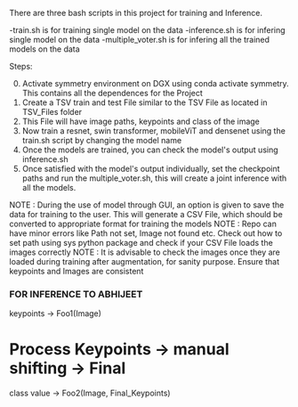 There are three bash scripts in this project for training and Inference.

-train.sh is for training single model on the data
-inference.sh is for infering single model on the data
-multiple_voter.sh is for infering all the trained models on the data

Steps:

0. Activate symmetry environment on DGX using conda activate symmetry. This contains all the dependences for the Project
1. Create a TSV train and test File similar to the TSV File as located in TSV_Files folder
2. This File will have image paths, keypoints and class of the image
3. Now train a resnet, swin transformer, mobileViT and densenet using the train.sh script by changing the model name
4. Once the models are trained, you can check the model's output using inference.sh
5. Once satisfied with the model's output individually, set the checkpoint paths and run the multiple_voter.sh, this will create a joint inference with all the models.

NOTE : During the use of model through GUI, an option is given to save the data for training to the user. This will generate a CSV File, which should be converted to appropriate format for training the models
NOTE : Repo can have minor errors like Path not set, Image not found etc. Check out how to set path using sys python package and check if your CSV File loads the images correctly
NOTE : It is advisable to check the images once they are loaded during training after augmentation, for sanity purpose. Ensure that keypoints and Images are consistent


### FOR INFERENCE TO ABHIJEET

keypoints -> Foo1(Image)
# Process Keypoints -> manual shifting -> Final
class value -> Foo2(Image, Final_Keypoints)



